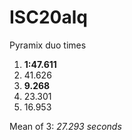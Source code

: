 # ISC20alq
Pyramix duo times
1. **1:47.611**
2. 41.626
3. **9.268**
4. 23.301
5. 16.953

Mean of 3: *27.293 seconds*
